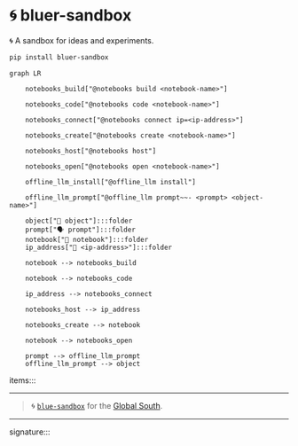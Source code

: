 # 🌀 bluer-sandbox

🌀 A sandbox for ideas and experiments.

```bash
pip install bluer-sandbox
```

```mermaid
graph LR

    notebooks_build["@notebooks build <notebook-name>"]

    notebooks_code["@notebooks code <notebook-name>"]
    
    notebooks_connect["@notebooks connect ip=<ip-address>"]

    notebooks_create["@notebooks create <notebook-name>"]

    notebooks_host["@notebooks host"]

    notebooks_open["@notebooks open <notebook-name>"]

    offline_llm_install["@offline_llm install"]

    offline_llm_prompt["@offline_llm prompt~~- <prompt> <object-name>"]

    object["📂 object"]:::folder
    prompt["🗣️ prompt"]:::folder
    notebook["📘 notebook"]:::folder
    ip_address["🛜 <ip-address>"]:::folder

    notebook --> notebooks_build

    notebook --> notebooks_code

    ip_address --> notebooks_connect

    notebooks_host --> ip_address

    notebooks_create --> notebook

    notebook --> notebooks_open

    prompt --> offline_llm_prompt
    offline_llm_prompt --> object
```

items:::

---

> 🌀 [`blue-sandbox`](https://github.com/kamangir/blue-sandbox) for the [Global South](https://github.com/kamangir/bluer-south).

---

signature:::